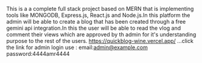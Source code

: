 This is a a complete full stack project based on MERN that is implementing tools like MONGODB, Express.js, React.js and Node.js.In this platform the admin will be able to create a blog that has been created through a free gemini api integration.In this the user will be able to read the vlog and comment their views which are approved by th admin for it's understanding purpose to the rest of the users.
https://quickblog-wine.vercel.app/ ...click the link
for admin login use :
email:admin@example.com
password:4444amr4444
